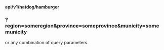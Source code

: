 
#### api/v1/hatdog/hamburger

### ?region=someregion&province=someprovince&municity=somemunicity

or any combination of query parameters
